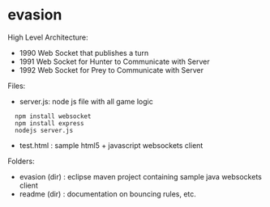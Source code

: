 # evasion

High Level Architecture:

* 1990 Web Socket that publishes a turn
* 1991 Web Socket for Hunter to Communicate with Server
* 1992 Web Socket for Prey to Communicate with Server

Files:
  
  * server.js: node js file with all game logic
  ``````
    npm install websocket
    npm install express
    nodejs server.js
  ``````
  * test.html : sample html5 + javascript websockets client

Folders:
  * evasion (dir) : eclipse maven project containing sample java websockets client
  * readme (dir) : documentation on bouncing rules, etc.

